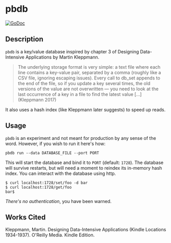 # pbdb

[![GoDoc](https://godoc.org/github.com/kineticdial/pbdb?status.svg)](https://godoc.org/github.com/kineticdial/pbdb)

## Description

`pbdb` is a key/value database inspired by chapter 3 of Designing Data-Intensive Applications by Martin Kleppmann. 

> The underlying storage format is very simple: a text file where each line contains a key-value pair, separated by a comma (roughly like a CSV file, ignoring escaping issues). Every call to db_set appends to the end of the file, so if you update a key several times, the old versions of the value are not overwritten — you need to look at the last occurrence of a key in a file to find the latest value [...] (Kleppmann 2017)

It also uses a hash index (like Kleppmann later suggests) to speed up reads.

## Usage

`pbdb` is an experiment and not meant for production by any sense of the word. However, if you wish to run it here's how:

```
pbdb run --data DATABASE_FILE --port PORT
```

This will start the database and bind it to `PORT` (default: `1728`). The database will survive restarts, but will need a moment to reindex its in-memory hash index. You can interact with the database using http.

```
$ curl localhost:1728/set/foo -d bar
$ curl localhost:1728/get/foo
bar$
```

_There's no authentication_, you have been warned.

## Works Cited

Kleppmann, Martin. Designing Data-Intensive Applications (Kindle Locations 1934-1937). O'Reilly Media. Kindle Edition. 

